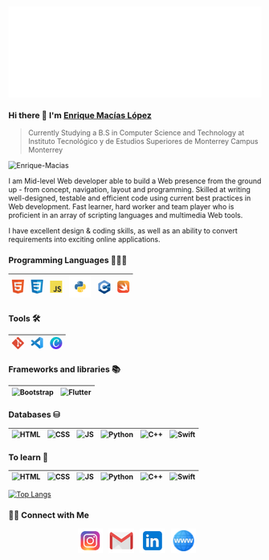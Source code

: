 <img src="https://github.com/Enrique-Macias/Enrique-Macias/blob/main/Social-Icons/header_EM.svg"/>


### Hi there 👋 I'm [Enrique Macías López](https://instagram.com/enriquemaciasl_/)
> Currently Studying a B.S in Computer Science and Technology at <br>Instituto Tecnológico y de Estudios Superiores de Monterrey Campus Monterrey


<img src="https://komarev.com/ghpvc/?username=Enrique-Macias" alt="Enrique-Macias" />

<div>
 <p>
I am Mid-level Web developer able to build a Web presence from the ground up - from concept, navigation, layout and programming. Skilled at writing well-designed, testable and efficient code using current best practices in Web development. Fast learner, hard worker and team player who is proficient in an array of scripting languages and multimedia Web tools.

I have excellent design & coding skills, as well as an ability to convert requirements into exciting online applications.
</p>
</div>

### Programming Languages 👨🏽‍💻

| <img src="https://github.com/Enrique-Macias/Enrique-Macias/blob/main/Languages-Icons/html5.svg" alt="HTML" width="24"> | <img src="https://github.com/Enrique-Macias/Enrique-Macias/blob/main/Languages-Icons/css.svg" alt="CSS" width="24"> | <img src="https://github.com/Enrique-Macias/Enrique-Macias/blob/main/Languages-Icons/javascript.svg" alt="JS" width="24"> | <img src="https://github.com/Enrique-Macias/Enrique-Macias/blob/main/Languages-Icons/python.svg" alt="Python" width="44"> | <img src="https://github.com/Enrique-Macias/Enrique-Macias/blob/main/Languages-Icons/c%2B%2B.svg" alt="C++" width="24"> | <img src="https://github.com/Enrique-Macias/Enrique-Macias/blob/main/Languages-Icons/swift.svg" alt="Swift" width="24">
|---|---|---|---|---|---|
 
### Tools 🛠️

| <img src="https://github.com/Enrique-Macias/Enrique-Macias/blob/main/Languages-Icons/git.svg" alt="Git" width="24"> | <img src="https://github.com/Enrique-Macias/Enrique-Macias/blob/main/Languages-Icons/vscode.svg" alt="VSCode" width="24"> | <img src="https://github.com/Enrique-Macias/Enrique-Macias/blob/main/Languages-Icons/canva.svg" alt="Canva" width="24"> 
|---|---|---|

### Frameworks and libraries 📚

| <img src="" alt="Bootstrap" width="24"> | <img src="" alt="Flutter" width="24"> 
|---|---|

### Databases ⛁

| <img src="" alt="HTML" width="24"> | <img src="" alt="CSS" width="24"> | <img src="" alt="JS" width="24"> | <img src="" alt="Python" width="24"> | <img src="" alt="C++" width="24"> |<img src="" alt="Swift" width="24">
|---|---|---|---|---|---|

### To learn 📖

| <img src="" alt="HTML" width="24"> | <img src="" alt="CSS" width="24"> | <img src="" alt="JS" width="24"> | <img src="" alt="Python" width="24"> | <img src="" alt="C++" width="24"> |<img src="" alt="Swift" width="24">
|---|---|---|---|---|---|

[![Top Langs](https://github-readme-stats.vercel.app/api/top-langs/?username=Enrique-Macias&layout=compact&text_color=daf7dc&bg_color=151515)](https://github.com/Enrique-Macias/github-readme-stats)

<h3> 🤝🏻 Connect with Me </h3>

<p align="center">
&nbsp; <a href="https://www.instagram.com/enriquemaciasl_/" target="_blank" rel="noopener noreferrer"><img src="https://github.com/Enrique-Macias/Enrique-Macias/blob/main/icons8-instagram.svg" width="50" /></a>  
&nbsp; <a href="mailto:kiki.macias1@gmail.com" target="_blank" rel="noopener noreferrer"><img src="https://github.com/Enrique-Macias/Enrique-Macias/blob/main/icons8-gmail.svg"  width="50" /></a>
&nbsp; <a href="https://www.linkedin.com/in/souvik-guria-/" target="_blank" rel="noopener noreferrer"><img src="https://github.com/Enrique-Macias/Enrique-Macias/blob/main/icons8-linkedin.svg" width="50" /></a>
 &nbsp; <a href="#" target="_blank" rel="noopener noreferrer"><img src="https://github.com/Enrique-Macias/Enrique-Macias/blob/main/icons8-dominio-48.png" width="50" /></a>
</p>

